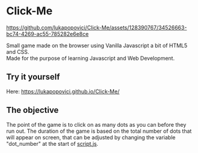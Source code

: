 # Click-Me


https://github.com/lukapopovici/Click-Me/assets/128390767/34526663-bc74-4269-ac55-785282e6e8ce

Small game made on the browser using Vanilla Javascript a bit of HTML5 and CSS. </br>Made for the purpose of learning Javascript and Web Development.

## Try it yourself
Here: https://lukapopovici.github.io/Click-Me/

## The objective

The point of the game is to click on as many dots as you can before they run out. 
The duration of the game is based on the total number of dots that will appear on screen, that can be adjusted by changing the variable "dot_number" at the start of 
 [script.js](https://github.com/lukapopovici/Click-Me/blob/main/javascript/script.js).

